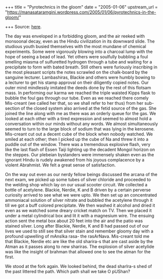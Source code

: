 +++
title = "Pyrotechnics in the gloom"
date = "2005-01-06"
upstream_url = "https://manasataramgini.wordpress.com/2005/01/06/pyrotechnics-in-the-gloom/"

+++
Source: [here](https://manasataramgini.wordpress.com/2005/01/06/pyrotechnics-in-the-gloom/).

The day was enveloped in a forbidding gloom, and the air reeked with
monsoonal decay, even as the Hindu civilization in its downward slide.
The studious youth busied themselves with the most mundane of chemical
experiments. Some were vigorously blowing into a charcoal lump with the
hope of seeing a bead of lead. Yet others were soulfully bubbling a foul
smelling miasma of sulfuretted hydrogen through a tube and waiting for a
precipitate to form with bated breath. Still others were furiously
inscribing in the most pleasant scripts the notes scrawled on the
chalk-board by the sanguine lecturer. Lambashiras, Blackie and others
were humbly bowing to a lecturer to get his stamp approval on their
diligently copied notes. Our outer mind mindlessly imitated the deeds
done by the rest of this flotsam mass. In performing our karma we
reached the triple waisted Kipps flask to bubble the foul gas through
our tube. Even as we reached there comely Mis-creant (we called her
that, so we shall refer to her thus) from her sub-section of the closed
system also arrived at the fetid source of the gas. She joined the line
along with me as there was an orderly queue for the gas. We looked at
each other with a tired expression and seemed to almost hold a
conversation within our minds without any words. We almost
simultaneously seemed to turn to the large block of sodium that was
lying in the kerosene. Mis-creant cut out a decent cube of the block
when nobody watched. We smiled at each other; then I picked up the cube
of Na and threw it into a puddle out of the window. There was a
tremendous explosive flash, very like the last flash of Essen Taiji
lighting up the decadent Mongol horizon on the steppes. Our plebeian
bystanders were immensely shaken even as the ignorant Hindu is rudely
awakened from his joyous complacence by a violent Abrahmist. We felt a
great sense of satisfaction.

On the way out even as our nerdy fellow beings discussed the arcana of
the next exam, we picked up some tubes of silver chloride and proceeded
to the welding shop which lay on our usual scooter circuit. We collected
a bottle of acetylene. Blackie, Nerdie, K and B driven by a certain
perverse curiosity arrived to see what we were upto. We then set up an
concentrated ammoniacal solution of silver nitrate and bubbled the
acetylene through it till we got a buff colored precipitate. We then
washed it alcohol and dried it even as we watched some dreary cricket
match on TV. Then we placed it under a metal cylindrical box and lit it
with a magnesium wire. The ensuing action sent the metal box about 20
feet into the air and the patio was stained silver. Long after Blackie,
Nerdie, K and B had passed out of our lives we used to still see that
silver stain and remember gloomy day with a profound upwelling of
mAnsIka rasa- the rasArNava. Mis-creant told me that Blackie, Nerdie etc
are like the old sharira-s that are cast aside by the Atman as it passes
along to new shariras. The explosion of silver acetylide was like the
insight of brahman that allowed one to see the atman for the first.

We stood at the fork again. We looked behind, the dead sharIra-s shed of
the past littered the path. Which path shall we take O pUShan?  

